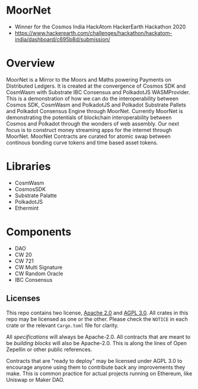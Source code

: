 # MoorNet
- Winner for the Cosmos India HackAtom HackerEarth Hackathon 2020
- https://www.hackerearth.com/challenges/hackathon/hackatom-india/dashboard/c695b8d/submission/

# Overview

MoorNet is a Mirror to the Moors and Maths powering Payments on Distributed Ledgers. It is created at the convergence of Cosmos SDK and CosmWasm with Substrate IBC Consensus and PolkadotJS WASMProvider. This is a demonstration of how we can do the interoperability between Cosmos SDK, CosmWasm and PolkadotJS and Polkadot Substrate Pallets and Polkadot Consensus Engine through MoorNet. Currently MoorNet is demonstrating the potentials of blockchain interoperability between Cosmos and Polkadot through the wonders of web assembly. Our next focus is to construct money streaming apps for the internet through MoorNet. MoorNet Contracts are curated for atomic swap between continous bonding curve tokens and time based asset tokens. 

# Libraries
- CosmWasm 
- CosmosSDK 
- Substrate Palatte
- PolkadotJS 
- Ethermint

# Components
- DAO
- CW 20
- CW 721
- CW Multi Signature
- CW Random Oracle
- IBC Consensus

## Licenses

This repo contains two license, [Apache 2.0](./LICENSE-APACHE) and
[AGPL 3.0](./LICENSE-AGPL.md). All crates in this repo may be licensed
as one or the other. Please check the `NOTICE` in each crate or the 
relevant `Cargo.toml` file for clarity.

All *specifications* will always be Apache-2.0. All contracts that are
meant to be *building blocks* will also be Apache-2.0. This is along
the lines of Open Zepellin or other public references.

Contracts that are "ready to deploy" may be licensed under AGPL 3.0 to 
encourage anyone using them to contribute back any improvements they
make. This is common practice for actual projects running on Ethereum,
like Uniswap or Maker DAO.

